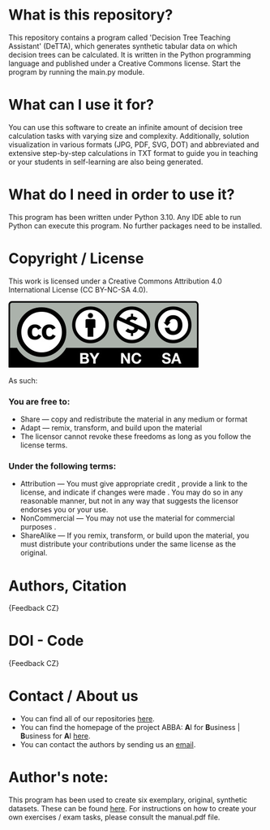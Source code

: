 # What is this repository?
This repository contains a program called 'Decision Tree Teaching Assistant' (DeTTA), which generates synthetic tabular
data on which decision trees can be calculated. It is written in the Python programming language and published under a
Creative Commons license. Start the program by running the main.py module.

# What can I use it for?
You can use this software to create an infinite amount of decision tree calculation tasks with varying size and
complexity. Additionally, solution visualization in various formats (JPG, PDF, SVG, DOT) and abbreviated and extensive
step-by-step calculations in TXT format to guide you in teaching or your students in self-learning are also being
generated.

# What do I need in order to use it?
This program has been written under Python 3.10. Any IDE able to run Python can execute this program. No further
packages need to be installed.

# Copyright / License
This work is licensed under a Creative Commons Attribution 4.0 International License (CC BY-NC-SA 4.0).

![](CC-BY-NC-SA.jpg)
 
As such:

### You are free to:
* Share — copy and redistribute the material in any medium or format
* Adapt — remix, transform, and build upon the material
* The licensor cannot revoke these freedoms as long as you follow the license terms.

### Under the following terms:
* Attribution — You must give appropriate credit , provide a link to the license, and indicate if changes were made . You may do so in any reasonable manner, but not in any way that suggests the licensor endorses you or your use.
* NonCommercial — You may not use the material for commercial purposes .
* ShareAlike — If you remix, transform, or build upon the material, you must distribute your contributions under the same license as the original.


# Authors, Citation
{Feedback CZ}

# DOI - Code
{Feedback CZ}

# Contact / About us
* You can find all of our repositories [here](https://github.com/orgs/AI-for-Business/repositories).
* You can find the homepage of the project ABBA: **A**I for **B**usiness | **B**usiness for **A**I
[here](https://abba-project.de/).
* You can contact the authors by sending us an [email](mailto:abba-services@fim-rc.de).

# Author's note:
This program has been used to create six exemplary, original, synthetic datasets. These can be found
[here](https://github.com/AI-for-Business/6_datasets_for_teaching_decision_tree_calculation).
For instructions on how to create your own exercises / exam tasks, please consult the manual.pdf file.